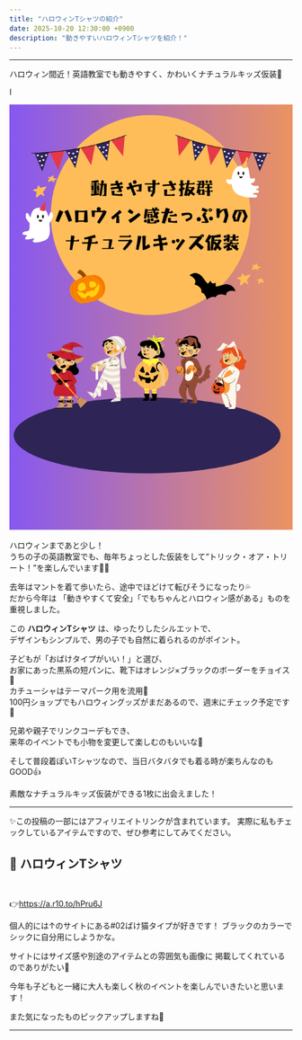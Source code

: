 ```yaml
---
title: "ハロウィンTシャツの紹介"
date: 2025-10-20 12:30:00 +0900
description: "動きやすいハロウィンTシャツを紹介！"
---
```


---

ハロウィン間近！英語教室でも動きやすく、かわいくナチュラルキッズ仮装🎃

I

![ハロウィンTシャツ](./halloween_obake_tshirt_main.png)


ハロウィンまであと少し！  
うちの子の英語教室でも、毎年ちょっとした仮装をして“トリック・オア・トリート！”を楽しんでいます👦✨  

去年はマントを着て歩いたら、途中でほどけて転びそうになったり💦  
だから今年は
「動きやすくて安全」「でもちゃんとハロウィン感がある」ものを重視しました。  



この **ハロウィンTシャツ** は、ゆったりしたシルエットで、  
デザインもシンプルで、男の子でも自然に着られるのがポイント。  


子どもが「おばけタイプがいい！」と選び、  
お家にあった黒系の短パンに、靴下はオレンジ×ブラックのボーダーをチョイス🧦  
カチューシャはテーマパーク用を流用🎀  
100円ショップでもハロウィングッズがまだあるので、週末にチェック予定です👀  


兄弟や親子でリンクコーデもでき、  
来年のイベントでも小物を変更して楽しむのもいいな🎵

そして普段着ぽいTシャツなので、当日バタバタでも着る時が楽ちんなのもGOOD👍

素敵なナチュラルキッズ仮装ができる1枚に出会えました！


---
✨この投稿の一部にはアフィリエイトリンクが含まれています。 実際に私もチェックしているアイテムですので、ぜひ参考にしてみてください。

## 👻 ハロウィンTシャツ

<a href="https://hb.afl.rakuten.co.jp/ichiba/4d7a3485.730f2fa2.4d7a3486.e79b65d2/_RTLink115377?pc=https%3A%2F%2Fitem.rakuten.co.jp%2Fmusashi-sangyo%2F70018%2F&link_type=pict&ut=eyJwYWdlIjoiaXRlbSIsInR5cGUiOiJwaWN0Iiwic2l6ZSI6IjQwMHg0MDAiLCJuYW0iOjEsIm5hbXAiOiJyaWdodCIsImNvbSI6MSwiY29tcCI6ImRvd24iLCJwcmljZSI6MSwiYm9yIjoxLCJjb2wiOjEsImJidG4iOjEsInByb2QiOjAsImFtcCI6ZmFsc2V9" target="_blank" rel="nofollow sponsored noopener" style="word-wrap:break-word;"><img src="https://hbb.afl.rakuten.co.jp/hgb/4d7a3485.730f2fa2.4d7a3486.e79b65d2/?me_id=1354435&item_id=10009397&pc=https%3A%2F%2Fimage.rakuten.co.jp%2Fmusashi-sangyo%2Fcabinet%2F70018%2F70018_img08.jpg%3F_ex%3D400x400&s=400x400&t=pict" border="0" style="margin:2px" alt="" title=""></a>

👉<https://a.r10.to/hPru6J>


個人的には↑のサイトにある#02ばけ猫タイプが好きです！
ブラックのカラーでシックに自分用にしようかな。

サイトにはサイズ感や別途のアイテムとの雰囲気も画像に
掲載してくれているのでありがたい🙇

今年も子どもと一緒に大人も楽しく秋のイベントを楽しんでいきたいと思います！

また気になったものピックアップしますね🍂

---
